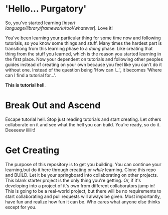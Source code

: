 # 'Hello... Purgatory'

So, you've started learning [*insert language/library/framework/tool/whatever*]. Love it! 

You've been learning your particular thing for some time now and following tutorials, so you know some things and stuff. Many times the hardest part is transitiong from this learning phase to a *doing* phase. Like creating that thing from the stuff you learned, which is the reason you started learning in the first place. Now your dependent on tutorials and following other peoples guides instead of creating on your own because you feel like you can't do it without one. Instead of the question being 'How can I...', it becomes 'Where can I find a tutorial for...'.

**This is tutorial hell**.

# Break Out and Ascend

Escape tutorial hell. Stop just reading tutorials and start creating. Let others collaborate on it and see what the hell you can build. You're ready, so do it. Deeeeew iiiiiit!

# Get Creating

The purpose of this repository is to get you building. You can continue your learning,but do it here through creating or *while* learning. Clone this repo and BUILD. Let it be your springboard into collaborating on other projects. This blank starter project is the only thing you're getting. Or, if it's developing into a project of it's own from different collaborators jump in! This is going to be a real-world project, but there will be no requirements to start collaborating and pull requests will always be given. Most importantly, have fun and realize how fun it can be. Who cares what anyone else thinks except for you.
